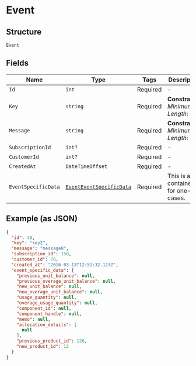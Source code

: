 
# Event

## Structure

`Event`

## Fields

| Name | Type | Tags | Description |
|  --- | --- | --- | --- |
| `Id` | `int` | Required | - |
| `Key` | `string` | Required | **Constraints**: *Minimum Length*: `1` |
| `Message` | `string` | Required | **Constraints**: *Minimum Length*: `1` |
| `SubscriptionId` | `int?` | Required | - |
| `CustomerId` | `int?` | Required | - |
| `CreatedAt` | `DateTimeOffset` | Required | - |
| `EventSpecificData` | [`EventEventSpecificData`](../../doc/models/containers/event-event-specific-data.md) | Required | This is a container for one-of cases. |

## Example (as JSON)

```json
{
  "id": 40,
  "key": "key2",
  "message": "message8",
  "subscription_id": 150,
  "customer_id": 78,
  "created_at": "2016-03-13T12:52:32.123Z",
  "event_specific_data": {
    "previous_unit_balance": null,
    "previous_overage_unit_balance": null,
    "new_unit_balance": null,
    "new_overage_unit_balance": null,
    "usage_quantity": null,
    "overage_usage_quantity": null,
    "component_id": null,
    "component_handle": null,
    "memo": null,
    "allocation_details": [
      null
    ],
    "previous_product_id": 126,
    "new_product_id": 12
  }
}
```

